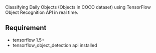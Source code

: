 Classifying Daily Objects (Objects in COCO dataset) using TensorFlow Object Recognition API in real time.

## Requirement
* tensorflow 1.5+
* tensorflow_object_detection api installed
